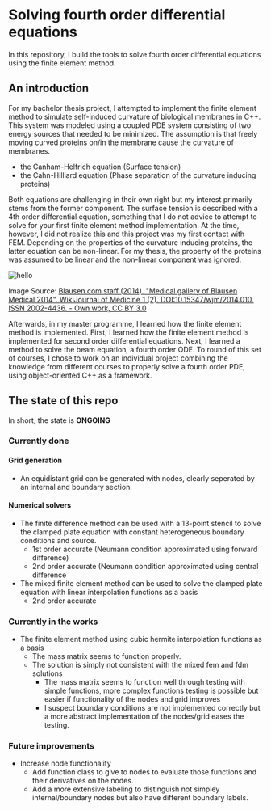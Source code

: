 # Solving fourth order differential equations
In this repository, I build the tools to solve fourth order differential equations using the finite element method.

## An introduction
For my bachelor thesis project, I attempted to implement the finite element method to simulate self-induced curvature of biological membranes in C++. This system was modeled using a coupled PDE system consisting of two energy sources that needed to be minimized. The assumption is that freely moving curved proteins on/in the membrane cause the curvature of membranes. 
- the Canham-Helfrich equation (Surface tension)
- the Cahn-Hilliard equation (Phase separation of the curvature inducing proteins)

Both equations are challenging in their own right but my interest primarily stems from the former component. The surface tension is described with a 4th order differential equation, something that I do not advice to attempt to solve for your first finite element method implementation. At the time, however, I did not realize this and this project was my first contact with FEM.
Depending on the properties of the curvature inducing proteins, the latter equation can be non-linear. For my thesis, the property of the proteins was assumed to be linear and the non-linear component was ignored.

![hello](https://upload.wikimedia.org/wikipedia/commons/thumb/9/9e/Blausen_0350_EndoplasmicReticulum.png/330px-Blausen_0350_EndoplasmicReticulum.png)

Image Source: [Blausen.com staff (2014). "Medical gallery of Blausen Medical 2014". WikiJournal of Medicine 1 (2). DOI:10.15347/wjm/2014.010. ISSN 2002-4436. - Own work, CC BY 3.0](https://en.wikipedia.org/wiki/Endoplasmic_reticulum#/media/File:Blausen_0350_EndoplasmicReticulum.png)

Afterwards, in my master programme, I learned how the finite element method is implemented. First, I learned how the finite element method is implemented for second order differential equations. Next, I learned a method to solve the beam equation, a fourth order ODE. To round of this set of courses, I chose to work on an individual project combining the knowledge from different courses to properly solve a fourth order PDE, using object-oriented C++ as a framework. 

## The state of this repo
In short, the state is **ONGOING**
### Currently done
#### Grid generation
- An equidistant grid can be generated with nodes, clearly seperated by an internal and boundary section.
#### Numerical solvers
- The finite difference method can be used with a 13-point stencil to solve the clamped plate equation with constant heterogeneous boundary conditions and source.
    - 1st order accurate (Neumann condition approximated using forward difference)
    - 2nd order accurate (Neumann condition approximated using central difference
- The mixed finite element method can be used to solve the clamped plate equation with linear interpolation functions as a basis
    - 2nd order accurate
### Currently in the works
- The finite element method using cubic hermite interpolation functions as a basis
    - The mass matrix seems to function properly.
    - The solution is simply not consistent with the mixed fem and fdm solutions
        - The mass matrix seems to function well through testing with simple functions, more complex functions testing is possible but easier if functionality of the nodes and grid improves
        - I suspect boundary conditions are not implemented correctly but a more abstract implementation of the nodes/grid eases the testing.
### Future improvements
- Increase node functionality
    - Add function class to give to nodes to evaluate those functions and their derivatives on the nodes.
    - Add a more extensive labeling to distinguish not simpley internal/boundary nodes but also have different boundary labels.
